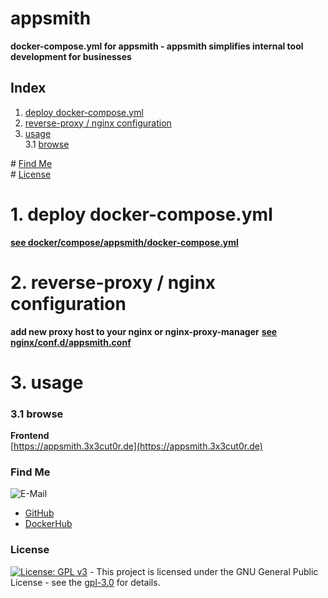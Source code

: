# appsmith

**docker-compose.yml for appsmith - appsmith simplifies internal tool development for businesses**

## Index

1. [deploy docker-compose.yml](#deploy)
2. [reverse-proxy / nginx configuration](#reverse-proxy)
3. [usage](#usage)  
   3.1 [browse](#browse)

\# [Find Me](#findme)  
\# [License](#license)

# 1. deploy docker-compose.yml <a name="deploy"></a>

**[see docker/compose/appsmith/docker-compose.yml](https://github.com/3x3cut0r/vps/blob/main/docker/compose/appsmith/docker-compose.yml)**

# 2. reverse-proxy / nginx configuration <a name="reverse-proxy"></a>

**add new proxy host to your nginx or nginx-proxy-manager**
**[see nginx/conf.d/appsmith.conf](https://github.com/3x3cut0r/vps/blob/main/nginx/conf.d/appsmith.conf)**

# 3. usage <a name="usage"></a>

### 3.1 browse <a name="browse"></a>

**Frontend**  
[https://appsmith.3x3cut0r.de](https://appsmith.3x3cut0r.de)

### Find Me <a name="findme"></a>

![E-Mail](https://img.shields.io/badge/E--Mail-executor55%40gmx.de-red)

- [GitHub](https://github.com/3x3cut0r)
- [DockerHub](https://hub.docker.com/u/3x3cut0r)

### License <a name="license"></a>

[![License: GPL v3](https://img.shields.io/badge/License-GPLv3-blue.svg)](https://www.gnu.org/licenses/gpl-3.0) - This project is licensed under the GNU General Public License - see the [gpl-3.0](https://www.gnu.org/licenses/gpl-3.0.en.html) for details.
